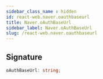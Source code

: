 ```yaml
---
sidebar_class_name : hidden
id: react-web.naver.oauthbaseurl
title: Naver.oAuthBaseUrl
sidebar_label: Naver.oAuthBaseUrl
slug: /react-web.naver.oauthbaseurl
---
```






## Signature

```typescript
oAuthBaseUrl: string;
```
